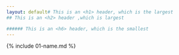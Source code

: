 ```yaml
---
layout: default# This is an <h1> header, which is the largest
## This is an <h2> header ,which is largest

###### This is an <h6> header, which is the smallest
---
```


{% include 01-name.md %}

